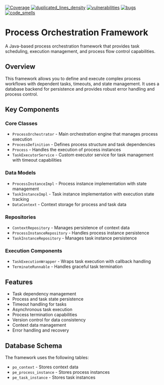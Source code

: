 [![Coverage](https://sonarcloud.io/api/project_badges/measure?metric=coverage&project=Netcracker_qubership-core-process-orchestrator)](https://sonarcloud.io/summary/overall?id=Netcracker_qubership-core-process-orchestrator)
[![duplicated_lines_density](https://sonarcloud.io/api/project_badges/measure?metric=duplicated_lines_density&project=Netcracker_qubership-core-process-orchestrator)](https://sonarcloud.io/summary/overall?id=Netcracker_qubership-core-process-orchestrator)
[![vulnerabilities](https://sonarcloud.io/api/project_badges/measure?metric=vulnerabilities&project=Netcracker_qubership-core-process-orchestrator)](https://sonarcloud.io/summary/overall?id=Netcracker_qubership-core-process-orchestrator)
[![bugs](https://sonarcloud.io/api/project_badges/measure?metric=bugs&project=Netcracker_qubership-core-process-orchestrator)](https://sonarcloud.io/summary/overall?id=Netcracker_qubership-core-process-orchestrator)
[![code_smells](https://sonarcloud.io/api/project_badges/measure?metric=code_smells&project=Netcracker_qubership-core-process-orchestrator)](https://sonarcloud.io/summary/overall?id=Netcracker_qubership-core-process-orchestrator)

# Process Orchestration Framework

A Java-based process orchestration framework that provides task scheduling, execution management, and process flow control capabilities.

## Overview

This framework allows you to define and execute complex process workflows with dependent tasks, timeouts, and state management. It uses a database backend for persistence and provides robust error handling and process control.

## Key Components

### Core Classes

- `ProcessOrchestrator` - Main orchestration engine that manages process execution
- `ProcessDefinition` - Defines process structure and task dependencies 
- `Process` - Handles the execution of process instances
- `TaskExecutorService` - Custom executor service for task management with timeout capabilities

### Data Models

- `ProcessInstanceImpl` - Process instance implementation with state management
- `TaskInstanceImpl` - Task instance implementation with execution state tracking
- `DataContext` - Context storage for process and task data

### Repositories

- `ContextRepository` - Manages persistence of context data
- `ProcessInstanceRepository` - Handles process instance persistence
- `TaskInstanceRepository` - Manages task instance persistence

### Execution Components

- `TaskExecutionWrapper` - Wraps task execution with callback handling
- `TerminateRunnable` - Handles graceful task termination

## Features

- Task dependency management
- Process and task state persistence
- Timeout handling for tasks
- Asynchronous task execution
- Process termination capabilities
- Version control for data consistency
- Context data management
- Error handling and recovery

## Database Schema

The framework uses the following tables:
- `po_context` - Stores context data
- `pe_process_instance` - Stores process instances
- `pe_task_instance` - Stores task instances

